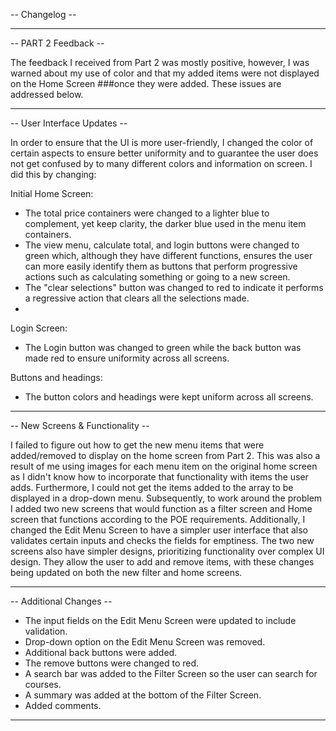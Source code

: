 -- Changelog --

_______________________________________________________________________________________________________________________________________________________________________________________________________________________________________________________________________________
-- PART 2 Feedback --

The feedback I received from Part 2 was mostly positive, however, I was warned about my use of color and that my added items were not displayed on the Home Screen ###once they were added. These issues are addressed below.

______________________________________________________________________________________________________________________________________________________________________________________________________________________________________________________________________________
-- User Interface Updates --

In order to ensure that the UI is more user-friendly, I changed the color of certain aspects to ensure better uniformity and to guarantee the user does not get confused by to many different colors and information on screen. I did this by changing:

Initial Home Screen: 

- The total price containers were changed to a lighter blue to complement, yet keep clarity, the darker blue used in the menu item containers.
- The view menu, calculate total, and login buttons were changed to green which, although they have different functions, ensures the user can more easily identify them as buttons that perform progressive actions such as calculating something or going to a new screen.
- The "clear selections" button was changed to red to indicate it performs a regressive action that clears all the selections made.
- 
Login Screen:

- The Login button was changed to green while the back button was made red to ensure uniformity across all screens.
  
Buttons and headings:

- The button colors and headings were kept uniform across all screens.

______________________________________________________________________________________________________________________________________________________________________________________________________________________________________________________________________________
-- New Screens & Functionality --

I failed to figure out how to get the new menu items that were added/removed to display on the home screen from Part 2. This was also a result of me using images for each menu item on the original home screen as I didn't know how to incorporate that functionality with items the user adds. Furthermore, I could not get the items added to the array to be displayed in a drop-down menu. 
Subsequently, to work around the problem I added two new screens that would function as a filter screen and Home screen that functions according to the POE requirements. Additionally, I changed the Edit Menu Screen to have a simpler user interface that also validates certain inputs and checks the fields for emptiness. The two new screens also have simpler designs, prioritizing functionality over complex UI design. They allow the user to add and remove items, with these changes being updated on both the new filter and home screens. 

______________________________________________________________________________________________________________________________________________________________________________________________________________________________________________________________________________
-- Additional Changes --

- The input fields on the Edit Menu Screen were updated to include validation.
- Drop-down option on the Edit Menu Screen was removed.
- Additional back buttons were added.
- The remove buttons were changed to red.
- A search bar was added to the Filter Screen so the user can search for courses.
- A summary was added at the bottom of the Filter Screen.
- Added comments.

______________________________________________________________________________________________________________________________________________________________________________________________________________________________________________________________________________
